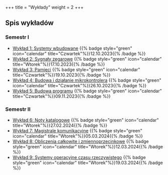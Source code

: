 +++
title = "Wykłady"
weight = 2
+++

## Spis wykładów

### Semestr I

- [Wykład 1: Systemy wbudowane](https://slides.uc.vmario.org/lecture-01/)
    {{% badge style="green" icon="calendar" title="Czwartek"%}}12.10.2023{{% /badge %}}
- [Wykład 2: Sygnały zegarowe](https://slides.uc.vmario.org/lecture-02/)
    {{% badge style="green" icon="calendar" title="Wtorek"%}}17.10.2023{{% /badge %}}
- [Wykład 3: Pamięci](https://slides.uc.vmario.org/lecture-03/)
    {{% badge style="green" icon="calendar" title="Czwartek"%}}19.10.2023{{% /badge %}}
- [Wykład 4: Budowa i działanie mikrokontrolera](https://slides.uc.vmario.org/lecture-04/)
    {{% badge style="green" icon="calendar" title="Czwartek"%}}26.10.2023{{% /badge %}}
- [Wykład 5: Budowa programu](https://slides.uc.vmario.org/lecture-05/)
    {{% badge style="green" icon="calendar" title="Czwartek"%}}09.11.2023{{% /badge %}}

### Semestr II

- [Wykład 6: Noty katalogowe](https://slides.uc.vmario.org/lecture-06/)
    {{% badge style="green" icon="calendar" title="Wtorek"%}}27.02.2024{{% /badge %}}
- [Wykład 7: Magistrale komunikacyjne](https://slides.uc.vmario.org/lecture-07/)
    {{% badge style="green" icon="calendar" title="Wtorek"%}}05.03.2024{{% /badge %}}
- [Wykład 8: Obliczenia całkowite i zmiennoprzecinkowe](https://slides.uc.vmario.org/lecture-08/)
    {{% badge style="green" icon="calendar" title="Wtorek"%}}12.03.2024{{% /badge %}}
- [Wykład 9: Systemy operacyjne czasu rzeczywistego](https://slides.uc.vmario.org/lecture-09/)
    {{% badge style="green" icon="calendar" title="Wtorek"%}}19.03.2024{{% /badge %}}

